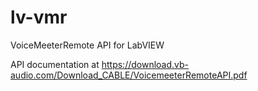 # lv-vmr
VoiceMeeterRemote API for LabVIEW

API documentation at https://download.vb-audio.com/Download_CABLE/VoicemeeterRemoteAPI.pdf